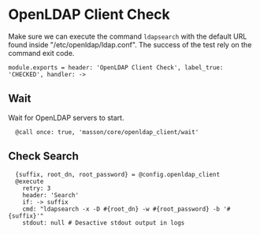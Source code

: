 
# OpenLDAP Client Check

Make sure we can execute the command `ldapsearch` with the default URL found
inside "/etc/openldap/ldap.conf". The success of the test rely on the command
exit code.

    module.exports = header: 'OpenLDAP Client Check', label_true: 'CHECKED', handler: ->

## Wait

Wait for OpenLDAP servers to start.

      @call once: true, 'masson/core/openldap_client/wait'

## Check Search

      {suffix, root_dn, root_password} = @config.openldap_client
      @execute
        retry: 3
        header: 'Search'
        if: -> suffix
        cmd: "ldapsearch -x -D #{root_dn} -w #{root_password} -b '#{suffix}'"
        stdout: null # Desactive stdout output in logs
